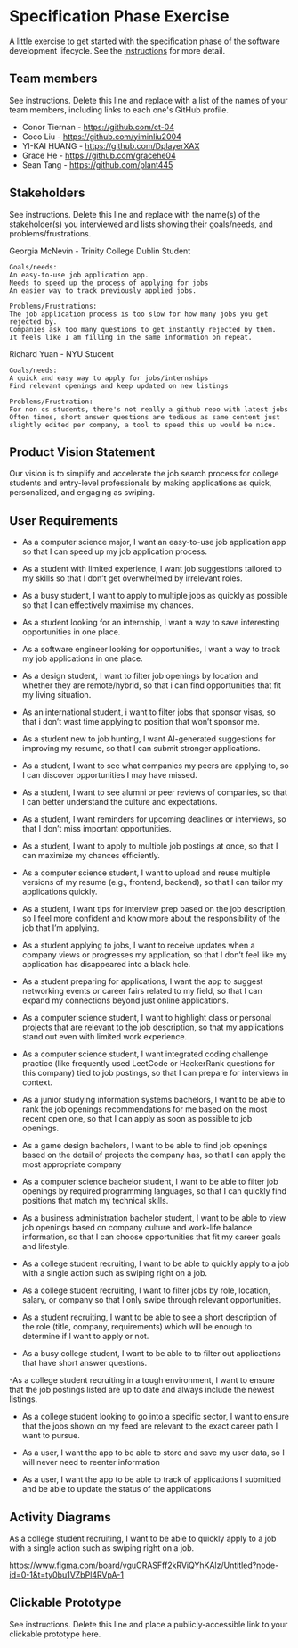 # Specification Phase Exercise

A little exercise to get started with the specification phase of the software development lifecycle. See the [instructions](instructions.md) for more detail.

## Team members

See instructions. Delete this line and replace with a list of the names of your team members, including links to each one's GitHub profile.

- Conor Tiernan - https://github.com/ct-04
- Coco Liu - https://github.com/yiminliu2004
- YI-KAI HUANG - https://github.com/DplayerXAX
- Grace He - https://github.com/gracehe04
- Sean Tang - https://github.com/plant445
  
## Stakeholders

See instructions. Delete this line and replace with the name(s) of the stakeholder(s) you interviewed and lists showing their goals/needs, and problems/frustrations.

Georgia McNevin - Trinity College Dublin Student

    Goals/needs:
    An easy-to-use job application app.
    Needs to speed up the process of applying for jobs
    An easier way to track previously applied jobs.

    Problems/Frustrations:
    The job application process is too slow for how many jobs you get rejected by.
    Companies ask too many questions to get instantly rejected by them.
    It feels like I am filling in the same information on repeat.

Richard Yuan - NYU Student

    Goals/needs:
    A quick and easy way to apply for jobs/internships
    Find relevant openings and keep updated on new listings

    Problems/Frustration:
    For non cs students, there's not really a github repo with latest jobs
    Often times, short answer questions are tedious as same content just slightly edited per company, a tool to speed this up would be nice.


## Product Vision Statement

Our vision is to simplify and accelerate the job search process for college students and entry-level professionals by making applications as quick, personalized, and engaging as swiping.

## User Requirements

- As a computer science major, I want an easy-to-use job application app so that I can speed up my job application process.

- As a student with limited experience, I want job suggestions tailored to my skills so that I don’t get overwhelmed by irrelevant roles.

- As a busy student, I want to apply to multiple jobs as quickly as possible so that I can effectively maximise my chances.

- As a student looking for an internship, I want a way to save interesting opportunities in one place.

- As a software engineer looking for opportunities, I want a way to track my job applications in one place.
  
- As a design student, I want to filter job openings by location and whether they are remote/hybrid, so that i can find opportunities that fit my living situation.

- As an international student, i want to filter jobs that sponsor visas, so that i don’t wast time applying to position that won’t sponsor me.

- As a student new to job hunting, I want AI-generated suggestions for improving my resume, so that I can submit stronger applications.

- As a student, I want to see what companies my peers are applying to, so I can discover opportunities I may have missed.

- As a student, I want to see alumni or peer reviews of companies, so that I can better understand the culture and expectations.

- As a student, I want reminders for upcoming deadlines or interviews, so that I don’t miss important opportunities.

- As a student, I want to apply to multiple job postings at once, so that I can maximize my chances efficiently.

- As a computer science student, I want to upload and reuse multiple versions of my resume (e.g., frontend, backend), so that I can tailor my applications quickly.
  
- As a student, I want tips for interview prep based on the job description, so I feel more confident and know more about the responsibility of the job that I’m applying.
  
- As a student applying to jobs, I want to receive updates when a company views or progresses my application, so that I don’t feel like my application has disappeared into a black hole.

- As a student preparing for applications, I want the app to suggest networking events or career fairs related to my field, so that I can expand my connections beyond just online applications.
  
- As a computer science student, I want to highlight class or personal projects that are relevant to the job description, so that my applications stand out even with limited work experience.
  
- As a computer science student, I want integrated coding challenge practice (like frequently used LeetCode or HackerRank questions for this company) tied to job postings, so that I can prepare for interviews in context.

- As a junior studying information systems bachelors, I want to be able to rank the job openings recommendations for me based on the most recent open one, so that I can apply as soon as possible to job openings.

- As a game design bachelors, I want to be able to find job openings based on the detail of projects the company has, so that I can apply the most appropriate company 

- As a computer science bachelor student, I want to be able to filter job openings by required programming languages, so that I can quickly find positions that match my technical skills.

- As a business administration bachelor student, I want to be able to view job openings based on company culture and work-life balance information, so that I can choose opportunities that fit my career goals and lifestyle.

- As a college student recruiting, I want to be able to quickly apply to a job with a single action such as swiping right on a job.

- As a college student recruiting, I want to filter jobs by role, location, salary, or company so that I only swipe through relevant opportunities.

- As a student recruiting, I want to be able to see a short description of the role (title, company, requirements) which will be enough to determine if I want to apply or not.

- As a busy college student, I want to be able to to filter out applications that have short answer questions.

-As a college student recruiting in a tough environment, I want to ensure that the job postings listed are up to date and always include the newest listings.

- As a college student looking to go into a specific sector, I want to ensure that the jobs shown on my feed are relevant to the exact career path I want to pursue.

- As a user, I want the app to be able to store and save my user data, so I will never need to reenter information

- As a user, I want the app to be able to track of applications I submitted and be able to update the status of the applications

## Activity Diagrams

As a college student recruiting, I want to be able to quickly apply to a job with a single action such as swiping right on a job.

https://www.figma.com/board/vguORASFff2kRViQYhKAlz/Untitled?node-id=0-1&t=ty0bu1VZbPl4RVpA-1

## Clickable Prototype

See instructions. Delete this line and place a publicly-accessible link to your clickable prototype here.
